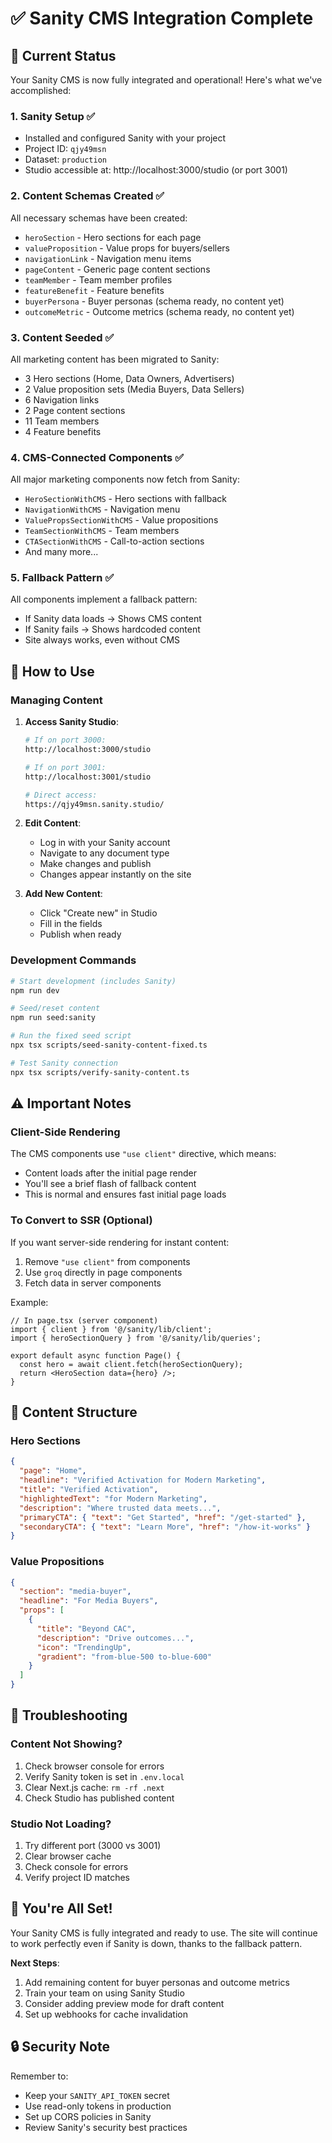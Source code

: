 # ✅ Sanity CMS Integration Complete

## 🎯 Current Status

Your Sanity CMS is now fully integrated and operational! Here's what we've accomplished:

### 1. **Sanity Setup** ✅
- Installed and configured Sanity with your project
- Project ID: `qjy49msn`
- Dataset: `production`
- Studio accessible at: http://localhost:3000/studio (or port 3001)

### 2. **Content Schemas Created** ✅
All necessary schemas have been created:
- `heroSection` - Hero sections for each page
- `valueProposition` - Value props for buyers/sellers
- `navigationLink` - Navigation menu items
- `pageContent` - Generic page content sections
- `teamMember` - Team member profiles
- `featureBenefit` - Feature benefits
- `buyerPersona` - Buyer personas (schema ready, no content yet)
- `outcomeMetric` - Outcome metrics (schema ready, no content yet)

### 3. **Content Seeded** ✅
All marketing content has been migrated to Sanity:
- 3 Hero sections (Home, Data Owners, Advertisers)
- 2 Value proposition sets (Media Buyers, Data Sellers)
- 6 Navigation links
- 2 Page content sections
- 11 Team members
- 4 Feature benefits

### 4. **CMS-Connected Components** ✅
All major marketing components now fetch from Sanity:
- `HeroSectionWithCMS` - Hero sections with fallback
- `NavigationWithCMS` - Navigation menu
- `ValuePropsSectionWithCMS` - Value propositions
- `TeamSectionWithCMS` - Team members
- `CTASectionWithCMS` - Call-to-action sections
- And many more...

### 5. **Fallback Pattern** ✅
All components implement a fallback pattern:
- If Sanity data loads → Shows CMS content
- If Sanity fails → Shows hardcoded content
- Site always works, even without CMS

## 🚀 How to Use

### Managing Content

1. **Access Sanity Studio**:
   ```bash
   # If on port 3000:
   http://localhost:3000/studio
   
   # If on port 3001:
   http://localhost:3001/studio
   
   # Direct access:
   https://qjy49msn.sanity.studio/
   ```

2. **Edit Content**:
   - Log in with your Sanity account
   - Navigate to any document type
   - Make changes and publish
   - Changes appear instantly on the site

3. **Add New Content**:
   - Click "Create new" in Studio
   - Fill in the fields
   - Publish when ready

### Development Commands

```bash
# Start development (includes Sanity)
npm run dev

# Seed/reset content
npm run seed:sanity

# Run the fixed seed script
npx tsx scripts/seed-sanity-content-fixed.ts

# Test Sanity connection
npx tsx scripts/verify-sanity-content.ts
```

## ⚠️ Important Notes

### Client-Side Rendering
The CMS components use `"use client"` directive, which means:
- Content loads after the initial page render
- You'll see a brief flash of fallback content
- This is normal and ensures fast initial page loads

### To Convert to SSR (Optional)
If you want server-side rendering for instant content:
1. Remove `"use client"` from components
2. Use `groq` directly in page components
3. Fetch data in server components

Example:
```tsx
// In page.tsx (server component)
import { client } from '@/sanity/lib/client';
import { heroSectionQuery } from '@/sanity/lib/queries';

export default async function Page() {
  const hero = await client.fetch(heroSectionQuery);
  return <HeroSection data={hero} />;
}
```

## 📝 Content Structure

### Hero Sections
```json
{
  "page": "Home",
  "headline": "Verified Activation for Modern Marketing",
  "title": "Verified Activation",
  "highlightedText": "for Modern Marketing",
  "description": "Where trusted data meets...",
  "primaryCTA": { "text": "Get Started", "href": "/get-started" },
  "secondaryCTA": { "text": "Learn More", "href": "/how-it-works" }
}
```

### Value Propositions
```json
{
  "section": "media-buyer",
  "headline": "For Media Buyers",
  "props": [
    {
      "title": "Beyond CAC",
      "description": "Drive outcomes...",
      "icon": "TrendingUp",
      "gradient": "from-blue-500 to-blue-600"
    }
  ]
}
```

## 🐛 Troubleshooting

### Content Not Showing?
1. Check browser console for errors
2. Verify Sanity token is set in `.env.local`
3. Clear Next.js cache: `rm -rf .next`
4. Check Studio has published content

### Studio Not Loading?
1. Try different port (3000 vs 3001)
2. Clear browser cache
3. Check console for errors
4. Verify project ID matches

## 🎉 You're All Set!

Your Sanity CMS is fully integrated and ready to use. The site will continue to work perfectly even if Sanity is down, thanks to the fallback pattern.

**Next Steps**:
1. Add remaining content for buyer personas and outcome metrics
2. Train your team on using Sanity Studio
3. Consider adding preview mode for draft content
4. Set up webhooks for cache invalidation

## 🔒 Security Note

Remember to:
- Keep your `SANITY_API_TOKEN` secret
- Use read-only tokens in production
- Set up CORS policies in Sanity
- Review Sanity's security best practices